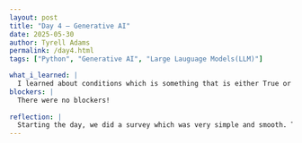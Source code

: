 ```yaml
---
layout: post
title: "Day 4 – Generative AI"
date: 2025-05-30
author: Tyrell Adams
permalink: /day4.html
tags: ["Python", "Generative AI", "Large Lauguage Models(LLM)"]

what_i_learned: |
  I learned about conditions which is something that is either True or False, Keywords which is a specail word in programming that can't be overwritten, if else and if statements for decision-making under certain conditions and these fall under the boolean data type. Relational and logical operators fall under this and they are ==, !=, <, <=, >, >=, as well as the "and", "or", and "not" statement. Lastly we learned about Generative AI which is artifical intelligence that can create and gnerate new content like images, audio, video, and text.
blockers: |
  There were no blockers!
  
reflection: |
  Starting the day, we did a survey which was very simple and smooth. The python lesson after that was very informal and I clearly understood everything that was being taught. Shortly after the python lesson, there was a very informal powerpoint on generative AI with hands-on activites which was fun and interesting. Finally to end the day, we went over a variety of pictures and tried to figue out if they were AI or real which I really enjoyed. 
---
```

